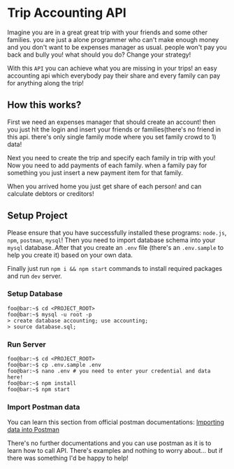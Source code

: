 # Trip Accounting API

Imagine you are in a great great trip with your friends and some other families. you are just a alone programmer who can't make enough money
and you don't want to be expenses manager as usual. people won't pay you back and bully you! what should you do? Change your strategy!

With this `API` you can achieve what you are missing in your trips! an easy accounting api which everybody pay their share and every family can pay for anything along the trip!

## How this works?

First we need an expenses manager that should create an account! then you just hit the login and insert your friends or families(there's no friend in this api. there's only single family mode where you set family crowd to 1) data!

Next you need to create the trip and specify each family in trip with you! Now you need to add payments of each family. when a family pay for something you just insert a new payment item for that family.

When you arrived home you just get share of each person! and can calculate debtors or creditors!

## Setup Project

Please ensure that you have successfully installed these programs: `node.js`, `npm`, `postman`, `mysql`! Then you need to import database schema into your `mysql` database..After that you create an `.env` file (there's an `.env.sample` to help you create it) based on your own data.

Finally just run `npm i && npm start` commands to install required packages and run `dev` server.

### Setup Database

```console
foo@bar:~$ cd <PROJECT_ROOT>
foo@bar:~$ mysql -u root -p
> create database accounting; use accounting;
> source database.sql;
```

### Run Server

```console
foo@bar:~$ cd <PROJECT_ROOT>
foo@bar:~$ cp .env.sample .env
foo@bar:~$ nano .env # you need to enter your credential and data here!
foo@bar:~$ npm install
foo@bar:~$ npm start 
```

### Import Postman data

You can learn this section from official postman documentations: [Importing data into Postman](https://learning.postman.com/docs/getting-started/importing-and-exporting-data/#importing-data-into-postman)

There's no further documentations and you can use postman as it is to learn how to call API. There's examples and nothing to worry about... but if there was something I'd be happy to help!
